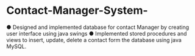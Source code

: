 # Contact-Manager-System-
●   Designed and implemented database for contact Manager by creating user interface using java swings ●   Implemented stored procedures and views to insert, update, delete a contact form the database using java  MySQL.   
